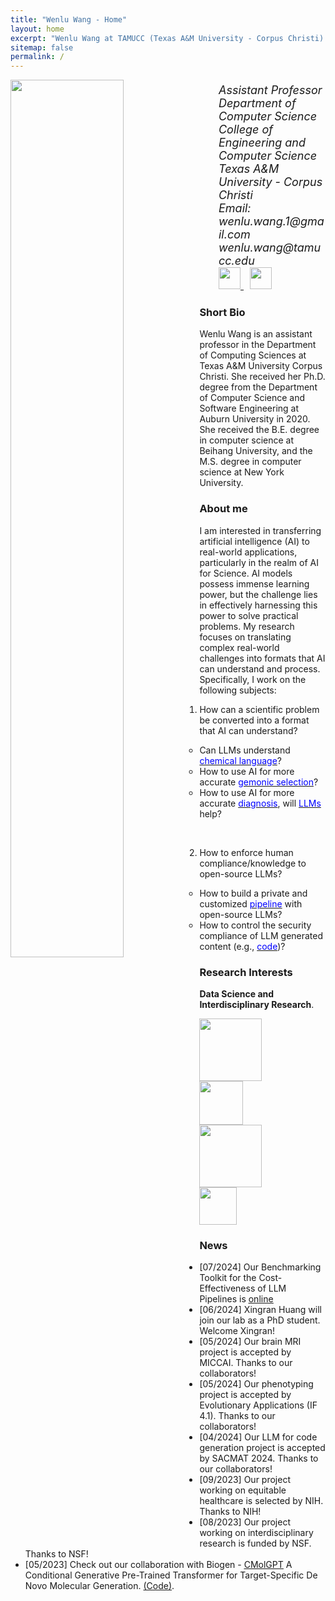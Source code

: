 ```yaml
---
title: "Wenlu Wang - Home"
layout: home
excerpt: "Wenlu Wang at TAMUCC (Texas A&M University - Corpus Christi)."
sitemap: false
permalink: /
---
```

<div class="col-sm-4 clearfix">
  <img src="{{ site.url }}{{ site.baseurl }}/images/wenlu1.jpg" class="img-responsive" width="60%" style="float: left" />
</div>
<div class="col-sm-8 clearfix" style="margin-top:20px; font-size:18px;">
<ul style="overflow: hidden">
<i>Assistant Professor<br>
Department of Computer Science<br>
College of Engineering and Computer Science<br>
Texas A&M University - Corpus Christi<br>
Email: wenlu.wang.1@gmail.com  wenlu.wang@tamucc.edu<br>
<a href="https://scholar.google.com/citations?user=YPVtn-UAAAAJ&hl=en">
        <img src="{{ site.url }}{{ site.baseurl }}/images/gscholar.png" style="width: 35px; box-shadow: none">
</a>&nbsp;
<a href="https://wenlu-w.github.io/lab/"><img src="{{ site.url }}{{ site.baseurl }}/images/aiii.png" style="width: 35px; box-shadow: none"></a>&nbsp;
</i>
<br>
</ul>
</div>


### Short Bio
Wenlu Wang is an assistant professor in the Department of Computing Sciences at Texas A&M University Corpus Christi. She received her Ph.D. degree from the Department of Computer Science and Software Engineering at Auburn University in 2020. She received the B.E. degree in computer science at Beihang University, and the M.S. degree in computer science at New York University.

### About me
I am interested in transferring artificial intelligence (AI) to real-world applications, particularly in the realm of AI for Science. AI models possess immense learning power, but the challenge lies in effectively harnessing this power to solve practical problems. My research focuses on translating complex real-world challenges into formats that AI can understand and process. Specifically, I work on the following subjects:


1. How can a scientific problem be converted into a format that AI can understand?

    - Can LLMs understand [<span style="color:blue">chemical language</span>](https://www.mdpi.com/1420-3049/28/11/4430)?
    - How to use AI for more accurate [<span style="color:blue">gemonic selection</span>](https://wenlu-w.github.io/project/2021/09/01/sequential.html)?
    - How to use AI for more accurate [<span style="color:blue">diagnosis</span>](), will [<span style="color:blue">LLMs</span>](https://arxiv.org/pdf/2407.12797) help?
<br>

2. How to enforce human compliance/knowledge to open-source LLMs?

    - How to build a private and customized [<span style="color:blue">pipeline</span>](https://arxiv.org/pdf/2407.12797) with open-source LLMs?
    - How to control the security compliance of LLM generated content (e.g., [<span style="color:blue">code</span>](https://dl.acm.org/doi/abs/10.1145/3649158.3657032))?

### Research Interests
<b>Data Science and Interdisciplinary Research</b>.

<left><figure class="fourth">
  <img src="{{ site.url }}{{ site.baseurl }}/images/nsf.jpg" style="width: 100px; box-shadow: none">
  <img src="{{ site.url }}{{ site.baseurl }}/images/nih.png" style="width: 70px; box-shadow: none">
  <img src="{{ site.url }}{{ site.baseurl }}/images/sbir.png" style="width: 100px; box-shadow: none">
  <img src="{{ site.url }}{{ site.baseurl }}/images/aws.png" style="width: 60px; box-shadow: none">
</figure></left>



### News
- [07/2024] Our Benchmarking Toolkit for the Cost-Effectiveness of LLM Pipelines is <ins>[online](https://arxiv.org/abs/2407.12797)</ins>
- [06/2024] Xingran Huang will join our lab as a PhD student. Welcome Xingran!
- [05/2024] Our brain MRI project is accepted by MICCAI. Thanks to our collaborators!
- [05/2024] Our phenotyping project is accepted by Evolutionary Applications (IF 4.1). Thanks to our collaborators!
- [04/2024] Our LLM for code generation project is accepted by SACMAT 2024. Thanks to our collaborators!
- [09/2023] Our project working on equitable healthcare is selected by NIH. Thanks to NIH!
- [08/2023] Our project working on interdisciplinary research is funded by NSF. Thanks to NSF!
- [05/2023] Check out our collaboration with Biogen - <ins>[CMolGPT](https://www.mdpi.com/1420-3049/28/11/4430)</ins> A Conditional Generative Pre-Trained Transformer for Target-Specific De Novo Molecular Generation. [(Code)](https://github.com/VV123/cMolGPT).



